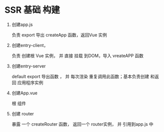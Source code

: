 # SSR 基础 构建

1. 创建app.js 

    负责 export 导出 createApp 函数，返回Vue 实例

2. 创建entry-client，

   负责 创建根 Vue 实例， 并 直接 挂载 到DOM，导入 vreateAPP 函数

3. 创建entry-server

   default export 导出函数 ， 并 每次渲染 重复调用此函数；基本负责创建 和返回 应用程序实例

4. 创建App.vue 

   根 组件

5. 创建 router

   暴露 一个 createRouter 函数， 返回一个 router实例， 并 引用到app.js 中